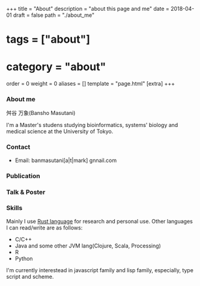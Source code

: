+++
title = "About"
description = "about this page and me"
date = 2018-04-01
draft = false
path = "./about_me"
# tags = ["about"]
# category = "about"
order = 0
weight = 0
aliases = []
template = "page.html"
[extra]
+++

### About me

舛谷 万象(Bansho Masutani)

I'm a Master's studens studying bioinformatics, systems' biology and medical science at the University of Tokyo.

### Contact

- Email: banmasutani[a|t|mark] gnnail.com


### Publication

### Talk & Poster

### Skills

Mainly I use [Rust language](https://www.rust-lang.org) for research and personal use.
Other languages I can read/write are as follows:

- C/C++
- Java and some other JVM lang(Clojure, Scala, Processing)
- R
- Python


I'm currently interestead in javascript family and lisp family, especially, type script and scheme.

